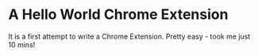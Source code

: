 A Hello World Chrome Extension
==============================

It is a first attempt to write a Chrome Extension. Pretty easy - took me just 10 mins!
